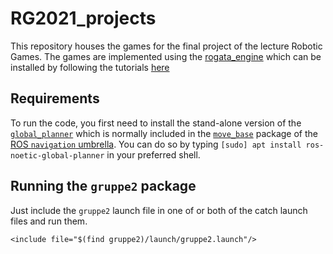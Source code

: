 # RG2021_projects

This repository houses the games for the final project of the lecture Robotic Games.
The games are implemented using the [rogata_engine](https://rogata-engine.readthedocs.io/en/latest/what_is_rogata.html) which can be installed by following the tutorials [here](https://rogata-engine.readthedocs.io/en/latest/usage.html)

## Requirements
To run the code, you first need to install the stand-alone version of the [`global_planner`](wiki.ros.org/global_planner) which is normally included in the [`move_base`](http://wiki.ros.org/move_base?distro=noetic) package of the [ROS `navigation` umbrella](http://wiki.ros.org/navigation?distro=noetic).
You can do so by typing `[sudo] apt install ros-noetic-global-planner` in your preferred shell.

## Running the `gruppe2` package
Just include the `gruppe2` launch file in one of or both of the catch launch files and run them.
```
<include file="$(find gruppe2)/launch/gruppe2.launch"/>
```
